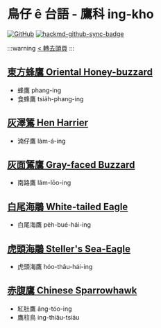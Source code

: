 # 鳥仔 ê 台語 - 鷹科 ing-kho

[![GitHub](https://img.shields.io/badge/GitHub-black?logo=github)](https://github.com/siansiansu/tsiau-a-e-mia)
[![hackmd-github-sync-badge](https://hackmd.io/ya_pxJPMSqixZa8CLp0htw/badge)](https://hackmd.io/ya_pxJPMSqixZa8CLp0htw)

:::warning
[< 轉去頭頁](https://hackmd.io/@siansiansu/Hy4VzNvha)
:::

## [東方蜂鷹 Oriental Honey-buzzard](https://www.instagram.com/p/Ci0dKQaPaqI/)

- 蜂鷹 phang-ing
- 食蜂鷹 tsia̍h-phang-ing

## [灰澤鵟 Hen Harrier](https://www.instagram.com/p/Ck3fhNEvGv6/)

- 湳仔鷹 làm-á-ing

## [灰面鵟鷹 Gray-faced Buzzard](https://ebird.org/species/gyfbuz1)

- 南路鷹 lâm-lōo-ing

## [白尾海鵰 White-tailed Eagle](https://www.instagram.com/p/CkQwRc3PuZL/)

- 白尾海鷹 pe̍h-bué-hái-ing

## [虎頭海鵰 Steller's Sea-Eagle](https://www.instagram.com/p/CtCIWNkRBJk/)

- 虎頭海鷹 hóo-thâu-hái-ing

## [赤腹鷹 Chinese Sparrowhawk](https://www.instagram.com/p/Ci0dKQaPaqI/)

- 紅肚鷹 âng-tóo-ing
- 鷹柱鳥 ing-thiāu-tsiáu
